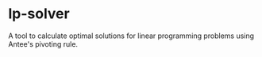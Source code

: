 # lp-solver
A tool to calculate optimal solutions for linear programming problems using Antee's pivoting rule.
